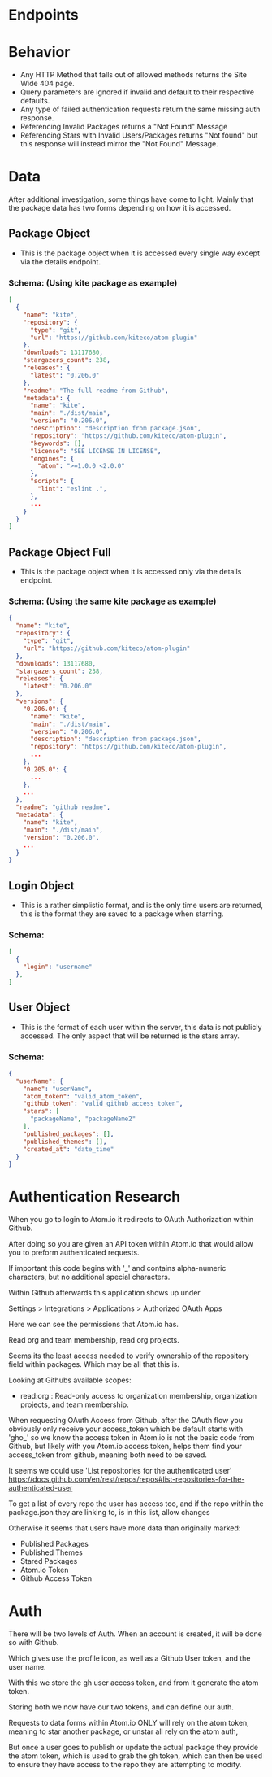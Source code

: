# Endpoints

# Behavior

* Any HTTP Method that falls out of allowed methods returns the Site Wide 404 page.
* Query parameters are ignored if invalid and default to their respective defaults.
* Any type of failed authentication requests return the same missing auth response.
* Referencing Invalid Packages returns a "Not Found" Message
* Referencing Stars with Invalid Users/Packages returns "Not found" but this response will instead mirror the "Not Found" Message.

# Data

After additional investigation, some things have come to light. Mainly that the package data has two forms depending on how it is accessed.

## Package Object

* This is the package object when it is accessed every single way except via the details endpoint.

### Schema: (Using kite package as example)

```json
[
  {
    "name": "kite",
    "repository": {
      "type": "git",
      "url": "https://github.com/kiteco/atom-plugin"
    },
    "downloads": 13117680,
    "stargazers_count": 238,
    "releases": {
      "latest": "0.206.0"
    },
    "readme": "The full readme from Github",
    "metadata": {
      "name": "kite",
      "main": "./dist/main",
      "version": "0.206.0",
      "description": "description from package.json",
      "repository": "https://github.com/kiteco/atom-plugin",
      "keywords": [],
      "license": "SEE LICENSE IN LICENSE",
      "engines": {
        "atom": ">=1.0.0 <2.0.0"
      },
      "scripts": {
        "lint": "eslint .",
      },
      ...
    }
  }
]
```

## Package Object Full

* This is the package object when it is accessed only via the details endpoint.

### Schema: (Using the same kite package as example)

```json
{
  "name": "kite",
  "repository": {
    "type": "git",
    "url": "https://github.com/kiteco/atom-plugin"
  },
  "downloads": 13117680,
  "stargazers_count": 238,
  "releases": {
    "latest": "0.206.0"
  },
  "versions": {
    "0.206.0": {
      "name": "kite",
      "main": "./dist/main",
      "version": "0.206.0",
      "description": "description from package.json",
      "repository": "https://github.com/kiteco/atom-plugin",
      ...
    },
    "0.205.0": {
      ...
    },
    ...
  },
  "readme": "github readme",
  "metadata": {
    "name": "kite",
    "main": "./dist/main",
    "version": "0.206.0",
    ...
  }
}
```

## Login Object

* This is a rather simplistic format, and is the only time users are returned, this is the format they are saved to a package when starring.

### Schema:

```json
[
  {
    "login": "username"
  },
]
```

## User Object

* This is the format of each user within the server, this data is not publicly accessed. The only aspect that will be returned is the stars array.

### Schema:

```json
{
  "userName": {
    "name": "userName",
    "atom_token": "valid_atom_token",
    "github_token": "valid_github_access_token",
    "stars": [
      "packageName", "packageName2"
    ],
    "published_packages": [],
    "published_themes": [],
    "created_at": "date_time"
  }
}
```

# Authentication Research

When you go to login to Atom.io it redirects to OAuth Authorization within Github.

After doing so you are given an API token within Atom.io that would allow you to preform authenticated requests.

If important this code begins with '_' and contains alpha-numeric characters, but no additional special characters.

Within Github afterwards this application shows up under

Settings > Integrations > Applications > Authorized OAuth Apps

Here we can see the permissions that Atom.io has.

Read org and team membership, read org projects.

Seems its the least access needed to verify ownership of the repository field within packages. Which may be all that this is.

Looking at Githubs available scopes:


* read:org : Read-only access to organization membership, organization projects, and team membership.

When requesting OAuth Access from Github, after the OAuth flow you obviously only receive your access_token which be default starts with 'gho_' so we know the access token in Atom.io is not the basic code from Github, but likely with you Atom.io access token, helps them find your access_token from github, meaning both need to be saved.

It seems we could use 'List repositories for the authenticated user'
https://docs.github.com/en/rest/repos/repos#list-repositories-for-the-authenticated-user

To get a list of every repo the user has access too, and if the repo within the package.json they are linking to, is in this list, allow changes

Otherwise it seems that users have more data than originally marked:
* Published Packages
* Published Themes
* Stared Packages
* Atom.io Token
* Github Access Token


# Auth

There will be two levels of Auth. When an account is created, it will be done so with Github.

Which gives use the profile icon, as well as a Github User token, and the user name.

With this we store the gh user access token, and from it generate the atom token.

Storing both we now have our two tokens, and can define our auth.

Requests to data forms within Atom.io ONLY will rely on the atom token, meaning to star another package, or unstar all rely on the atom auth,

But once a user goes to publish or update the actual package they provide the atom token, which is used to grab the gh token, which can then be used to ensure they have access to the repo they are attempting to modify.
